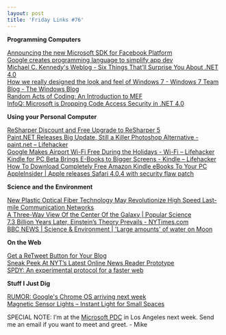 ```yaml
---
layout: post
title: 'Friday Links #76'
---
```

**Programming Computers**

[Announcing the new Microsoft SDK for Facebook Platform](http://team.silverlight.net/announcement/announcing-the-new-microsoft-sdk-for-facebook-platform/)   
[Google creates programming language to simplify app dev ](http://www.computerworld.com/s/article/9140637/Google_creates_programming_language_to_simplify_app_dev?source=rss_news)   
[Michael C. Kennedy's Weblog - Six Things That’ll Surprise You About .NET 4.0](http://www.michaelckennedy.net/blog/2009/11/12/SixThingsThatllSurpriseYouAboutNET40.aspx)   
[How we really designed the look and feel of Windows 7 - Windows 7 Team Blog - The Windows Blog](http://windowsteamblog.com/blogs/windows7/archive/2009/11/11/how-we-really-designed-the-look-and-feel-of-windows-7.aspx)   
[Random Acts of Coding: An Introduction to MEF ](http://randomactsofcoding.blogspot.com/2009/11/introduction-to-mef.html)   
[InfoQ: Microsoft is Dropping Code Access Security in .NET 4.0 ](http://www.infoq.com/news/2009/11/CAS-Replaced)

**Using your Personal Computer**

[ReSharper Discount and Free Upgrade to ReSharper 5 ](http://web2asp.net/2009/10/resharper-discount-and-free-upgrade-to.html)   
[Paint.NET Releases Big Update, Still a Killer Photoshop Alternative - paint.net – Lifehacker](http://lifehacker.com/5400565/paintnet-releases-big-update-still-a-killer-photoshop-alternative)   
[Google Makes Airport Wi-Fi Free During the Holidays - Wi-Fi – Lifehacker ](http://lifehacker.com/5401140/google-makes-airport-wi+fi-free-during-the-holidays)   
[Kindle for PC Beta Brings E-Books to Bigger Screens - Kindle – Lifehacker ](http://lifehacker.com/5401197/kindle-for-pc-beta-brings-e+books-to-bigger-screens)   
[How To Download Completely Free Amazon Kindle eBooks To Your PC ](http://www.makeuseof.com/tag/how-to-download-completely-free-amazon-kindle-ebooks-to-your-pc/)   
[AppleInsider | Apple releases Safari 4.0.4 with security flaw patch](http://www.appleinsider.com/articles/09/11/11/apple_releases_safari_4_0_4_with_security_flaw_patch.html)

**Science and the Environment**

[New Plastic Optical Fiber Technology May Revolutionize High Speed Last-mile Communication Networks](http://www.sciencedaily.com/releases/2009/10/091029150432.htm)   
[A Three-Way View Of the Center Of the Galaxy | Popular Science](http://www.popsci.com/technology/article/2009-11/three-way-view-center-galaxy)   
[7.3 Billion Years Later, Einstein’s Theory Prevails - NYTimes.com](http://www.nytimes.com/2009/10/29/science/space/29light.html?_r=1&src=sch&pagewanted=all)   
[BBC NEWS | Science & Environment | 'Large amounts' of water on Moon ](http://news.bbc.co.uk/2/hi/science/nature/8359744.stm)

**On the Web**

[Get a ReTweet Button for Your Blog](http://www.twitip.com/get-a-retweet-button-for-your-blog/)   
[Sneak Peek At NYT’s Latest Online News Reader Prototype ](http://www.techcrunch.com/2009/11/11/sneak-peak-at-nyts-latest-online-news-reader-prototype/)   
[SPDY: An experimental protocol for a faster web](http://sites.google.com/a/chromium.org/dev/spdy/spdy-whitepaper)

**Stuff I Just Dig**

[RUMOR: Google's Chrome OS arriving next week ](http://www.downloadsquad.com/2009/11/13/rumor-googles-chrome-os-arriving-next-week/)   
[Magnetic Sensor Lights – Instant Light for Small Spaces](http://www.leevalley.com/hardware/page.aspx?c=2&cat=3,43629,64498&p=64498)

SPECIAL NOTE: I’m at the [Microsoft PDC](http://microsoftpdc.com) in Los Angeles next week. Send me an email if you want to meet and greet. - Mike
